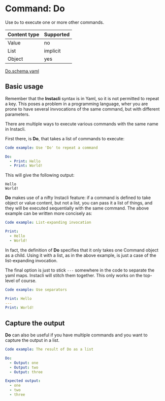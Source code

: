 # Command: Do

Use `Do` to execute one or more other commands.

| Content type | Supported |
|--------------|-----------|
| Value        | no        |
| List         | implicit  |
| Object       | yes       |

[Do.schema.yaml](schema/Do.schema.yaml)

## Basic usage

Remember that the **Instacli** syntax is in Yaml, so it is not permitted to repeat a key. This poses a problem in a
programming language, wher you are prone to have several invvocations of the same command, but with different
parameters.

There are multiple ways to execute various commands with the same name in Instacli.

First there, is **Do**, that takes a list of commands to execute:

```yaml instacli
Code example: Use 'Do' to repeat a command

Do:
  - Print: Hello
  - Print: World!
```

This will give the following output:

```commandline
Hello
World!
```

**Do** makes use of a nifty Instacli feature: if a command is defined to take object or value content, but not a list,
you can pass it a list of things, and they will be executed sequentially with the same command. The above example can be
written more concisely as:

```yaml instacli
Code example: List-expanding invocation

Print:
  - Hello
  - World!
```

In fact, the definition of **Do** specifies that it only takes one Command object as a child. Using it with a list, as
in the above example, is just a case of the list-expanding invocation.

The final option is just to stick `---` somewhere in the code to separate the yaml maps. Instacli will stitch them
together. This only works on the top-level of course.

```yaml instacli
Code example: Use separators

Print: Hello
---
Print: World!
```

## Capture the output

**Do** can also be useful if you have multiple commands and you want to capture the output in a list.

```yaml instacli
Code example: The result of Do as a list

Do:
  - Output: one
  - Output: two
  - Output: three

Expected output:
  - one
  - two
  - three
```